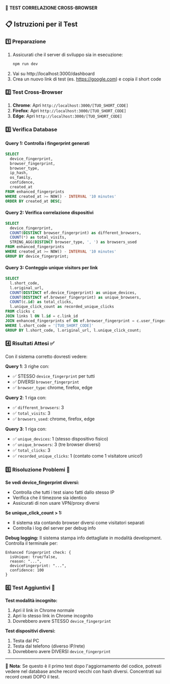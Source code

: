 🧪 **TEST CORRELAZIONE CROSS-BROWSER**

## 📋 Istruzioni per il Test

### 1️⃣ Preparazione
1. Assicurati che il server di sviluppo sia in esecuzione:
   ```bash
   npm run dev
   ```
2. Vai su http://localhost:3000/dashboard
3. Crea un nuovo link di test (es. https://google.com) e copia il short code

### 2️⃣ Test Cross-Browser
1. **Chrome**: Apri `http://localhost:3000/[TUO_SHORT_CODE]`
2. **Firefox**: Apri `http://localhost:3000/[TUO_SHORT_CODE]`  
3. **Edge**: Apri `http://localhost:3000/[TUO_SHORT_CODE]`

### 3️⃣ Verifica Database

#### Query 1: Controlla i fingerprint generati
```sql
SELECT 
  device_fingerprint,
  browser_fingerprint,
  browser_type,
  ip_hash,
  os_family,
  confidence,
  created_at
FROM enhanced_fingerprints 
WHERE created_at >= NOW() - INTERVAL '10 minutes'
ORDER BY created_at DESC;
```

#### Query 2: Verifica correlazione dispositivi
```sql
SELECT 
  device_fingerprint,
  COUNT(DISTINCT browser_fingerprint) as different_browsers,
  COUNT(*) as total_visits,
  STRING_AGG(DISTINCT browser_type, ', ') as browsers_used
FROM enhanced_fingerprints 
WHERE created_at >= NOW() - INTERVAL '10 minutes'
GROUP BY device_fingerprint;
```

#### Query 3: Conteggio unique visitors per link
```sql
SELECT 
  l.short_code,
  l.original_url,
  COUNT(DISTINCT ef.device_fingerprint) as unique_devices,
  COUNT(DISTINCT ef.browser_fingerprint) as unique_browsers,
  COUNT(c.id) as total_clicks,
  l.unique_click_count as recorded_unique_clicks
FROM clicks c
JOIN links l ON l.id = c.link_id  
JOIN enhanced_fingerprints ef ON ef.browser_fingerprint = c.user_fingerprint
WHERE l.short_code = '[TUO_SHORT_CODE]'
GROUP BY l.short_code, l.original_url, l.unique_click_count;
```

### 4️⃣ Risultati Attesi ✅

Con il sistema corretto dovresti vedere:

**Query 1**: 3 righe con:
- ✅ STESSO `device_fingerprint` per tutti
- ✅ DIVERSI `browser_fingerprint` 
- ✅ `browser_type`: chrome, firefox, edge

**Query 2**: 1 riga con:
- ✅ `different_browsers`: 3
- ✅ `total_visits`: 3
- ✅ `browsers_used`: chrome, firefox, edge

**Query 3**: 1 riga con:
- ✅ `unique_devices`: 1 (stesso dispositivo fisico)
- ✅ `unique_browsers`: 3 (tre browser diversi)
- ✅ `total_clicks`: 3
- ✅ `recorded_unique_clicks`: 1 (contato come 1 visitatore unico!)

### 5️⃣ Risoluzione Problemi 🔧

**Se vedi device_fingerprint diversi:**
- Controlla che tutti i test siano fatti dallo stesso IP
- Verifica che il timezone sia identico
- Assicurati di non usare VPN/proxy diversi

**Se unique_click_count > 1:**
- Il sistema sta contando browser diversi come visitatori separati
- Controlla i log del server per debug info

**Debug logging:**
Il sistema stampa info dettagliate in modalità development. Controlla il terminale per:
```
Enhanced fingerprint check: {
  isUnique: true/false,
  reason: "...",
  deviceFingerprint: "...",
  confidence: 100
}
```

### 6️⃣ Test Aggiuntivi 🔬

**Test modalità incognito:**
1. Apri il link in Chrome normale
2. Apri lo stesso link in Chrome incognito
3. Dovrebbero avere STESSO `device_fingerprint`

**Test dispositivi diversi:**
1. Testa dal PC
2. Testa dal telefono (diverso IP/rete)
3. Dovrebbero avere DIVERSI `device_fingerprint`

---

📝 **Nota**: Se questo è il primo test dopo l'aggiornamento del codice, potresti vedere nel database anche record vecchi con hash diversi. Concentrati sui record creati DOPO il test.
